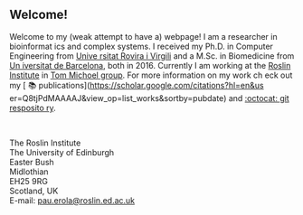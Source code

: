 ## Welcome!

Welcome to my (weak attempt to have a) webpage! I am a researcher in bioinformat
ics and complex systems. I received my Ph.D. in Computer Engineering from [Unive
rsitat Rovira i Virgili](http://www.urv.cat) and a M.Sc. in Biomedicine from [Un
iversitat de Barcelona](http://www.ub.edu), both in 2016.
Currently I am working at the [Roslin Institute](http://www.ed.ac.uk/roslin) in 
[Tom Michoel group](http://lab.michoel.info). For more information on my work ch
eck out my [ :books: publications](https://scholar.google.com/citations?hl=en&us
er=Q8tjPdMAAAAJ&view_op=list_works&sortby=pubdate) and [ :octocat: git resposito
ry](http://github.com/pauerola).

<br>

The Roslin Institute <br>
The University of Edinburgh <br>
Easter Bush <br>
Midlothian <br>
EH25 9RG <br>
Scotland, UK <br>
E-mail: [pau.erola@roslin.ed.ac.uk](pau.erola@roslin.ed.ac.uk)

